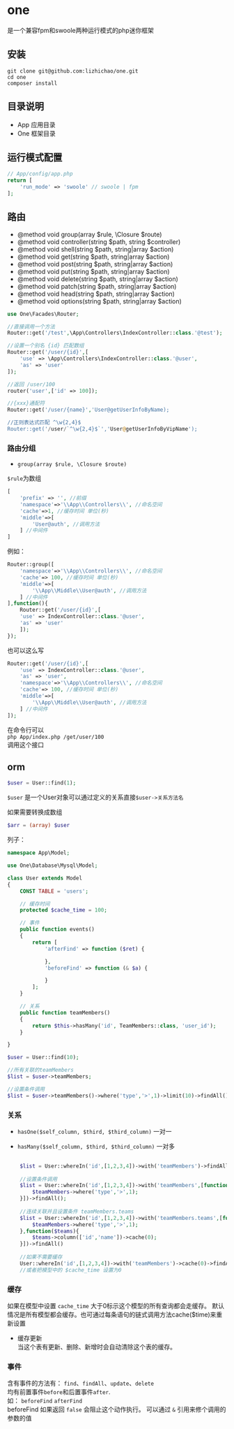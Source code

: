 # one 
是一个兼容fpm和swoole两种运行模式的php迷你框架

## 安装
```
git clone git@github.com:lizhichao/one.git
cd one
composer install

```

## 目录说明

 - App 应用目录
 - One 框架目录

## 运行模式配置

```php
// App/config/app.php
return [
    'run_mode' => 'swoole' // swoole | fpm
];

```

## 路由

 * @method void group(array $rule, \Closure $route)
 * @method void controller(string $path, string $controller)
 * @method void shell(string $path, string|array $action)
 * @method void get(string $path, string|array $action)
 * @method void post(string $path, string|array $action)
 * @method void put(string $path, string|array $action)
 * @method void delete(string $path, string|array $action)
 * @method void patch(string $path, string|array $action)
 * @method void head(string $path, string|array $action)
 * @method void options(string $path, string|array $action)


```php
use One\Facades\Router;

//直接调用一个方法
Router::get('/test',\App\Controllers\IndexController::class.'@test');

//设置一个别名 {id} 匹配数组
Router::get('/user/{id}',[
    'use' => \App\Controllers\IndexController::class.'@user',
    'as' => 'user'
]);

//返回 /user/100
router('user',['id' => 100]);

//{xxx}通配符
Router::get('/user/{name}','User@getUserInfoByName);

//正则表达式匹配 ^\w{2,4}$
Router::get('/user/`^\w{2,4}$`','User@getUserInfoByVipName');


```

### 路由分组

- `group(array $rule, \Closure $route)`

`$rule`为数组

```php
[
	'prefix' => '', //前缀
	'namespace'=>'\\App\\Controllers\\', //命名空间
	'cache'=>1, //缓存时间 单位(秒)
	'middle'=>[
		'User@auth', //调用方法
	] //中间件
]
```

例如：

```php
Router::group([
	'namespace'=>'\\App\\Controllers\\', //命名空间
	'cache'=> 100, //缓存时间 单位(秒)
	'middle'=>[
		'\\App\\Middle\\User@auth', //调用方法
	] //中间件
],function(){
	Router::get('/user/{id}',[
    'use' => IndexController::class.'@user',
    'as' => 'user'
	]);
});
```

也可以这么写

```php
Router::get('/user/{id}',[
	'use' => IndexController::class.'@user',
	'as' => 'user',
	'namespace'=>'\\App\\Controllers\\', //命名空间
	'cache'=> 100, //缓存时间 单位(秒)
	'middle'=>[
		'\\App\\Middle\\User@auth', //调用方法
	] //中间件
]);
```

在命令行可以  
`php App/index.php /get/user/100`   
调用这个接口
    
## orm

```php
$user = User::find(1);

```
`$user` 是一个User对象可以通过定义的关系直接`$user->关系方法名`

如果需要转换成数组  

```php
$arr = (array) $user
```

列子： 

```php
namespace App\Model;

use One\Database\Mysql\Model;

class User extends Model
{
    CONST TABLE = 'users';

	// 缓存时间
    protected $cache_time = 100;

	// 事件
    public function events()
    {
        return [
            'afterFind' => function ($ret) {

            },
            'beforeFind' => function (& $a) {

            }
        ];
    }

	// 关系
    public function teamMembers()
    {
        return $this->hasMany('id', TeamMembers::class, 'user_id');
    }

}

$user = User::find(10);

//所有关联的teamMembers
$list = $user->teamMembers;

//设置条件调用
$list = $user->teamMembers()->where('type','>',1)->limit(10)->findAll();

```


### 关系


- `hasOne($self_column, $third, $third_column)` 一对一

- `hasMany($self_column, $third, $third_column)` 一对多


```php
	
	$list = User::whereIn('id',[1,2,3,4])->with('teamMembers')->findAll()
	
	//设置条件调用
	$list = User::whereIn('id',[1,2,3,4])->with('teamMembers',[function($teamMembers){
		$teamMembers->where('type','>',1);
	}])->findAll();
	
	//连续关联并且设置条件 teamMembers.teams
	$list = User::whereIn('id',[1,2,3,4])->with('teamMembers.teams',[function($teamMembers){
		$teamMembers->where('type','>',1);
	},function($teams){
		$teams->column(['id','name'])->cache(0);
	}])->findAll()
	
	//如果不需要缓存
	User::whereIn('id',[1,2,3,4])->with('teamMembers')->cache(0)->findAll()
	//或者把模型中的 $cache_time 设置为0

```

    
### 缓存

如果在模型中设置 `cache_time` 大于0标示这个模型的所有查询都会走缓存。
默认情况是所有模型都会缓存。也可通过每条语句的链式调用方法cache($time)来重新设置

- 缓存更新  
  当这个表有更新、删除、新增时会自动清除这个表的缓存。


### 事件

含有事件的方法有：
`find`、`findAll`、`update`、`delete`  
均有前置事件`before`和后置事件`after`.  
如：
`beforeFind` `afterFind `  
beforeFind 如果返回 `false` 会阻止这个动作执行。
可以通过 `&` 引用来修个调用的参数的值

	

